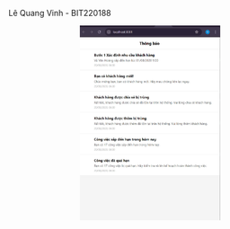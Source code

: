 Lê Quang Vinh - BIT220188
<p align="center">
  <img src="ket-qua-bai3.jpg" alt="ket-qua-bai2-web.jpg" width="250"/>
</p>
